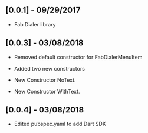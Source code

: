 ## [0.0.1] - 09/29/2017

* Fab Dialer library

## [0.0.3] - 03/08/2018

* Removed default constructor for FabDialerMenuItem

* Added two new constructors

* New Constructor NoText.

* New Constructor WithText.

## [0.0.4] - 03/08/2018

* Edited pubspec.yaml to add Dart SDK